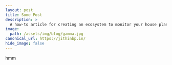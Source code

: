 ```yaml
---
layout: post
title: Some Post
description: >
  A how-to article for creating an ecosystem to monitor your house plants.
image:  
  path: /assets/img/blog/gamma.jpg
canonical_url: https://jithinbp.in/
hide_image: false
---
```


hmm
